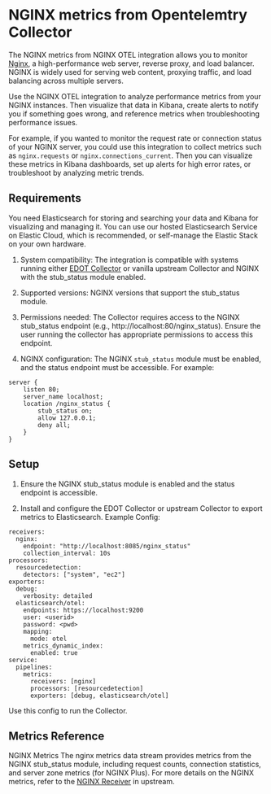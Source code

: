 # NGINX metrics from Opentelemtry Collector 

The NGINX metrics from NGINX OTEL integration allows you to monitor [Nginx](https://nginx.org/), a high-performance web server, reverse proxy, and load balancer. NGINX is widely used for serving web content, proxying traffic, and load balancing across multiple servers.

Use the NGINX OTEL integration to analyze performance metrics from your NGINX instances. Then visualize that data in Kibana, create alerts to notify you if something goes wrong, and reference metrics when troubleshooting performance issues.

For example, if you wanted to monitor the request rate or connection status of your NGINX server, you could use this integration to collect metrics such as `nginx.requests` or `nginx.connections_current`. Then you can visualize these metrics in Kibana dashboards, set up alerts for high error rates, or troubleshoot by analyzing metric trends.


## Requirements

You need Elasticsearch for storing and searching your data and Kibana for visualizing and managing it. You can use our hosted Elasticsearch Service on Elastic Cloud, which is recommended, or self-manage the Elastic Stack on your own hardware.

1. System compatibility: The integration is compatible with systems running either [EDOT Collector](https://www.elastic.co/docs/reference/opentelemetry/quickstart/) or vanilla upstream Collector and NGINX with the stub_status module enabled.

2. Supported versions: NGINX versions that support the stub_status module.

3. Permissions needed: The Collector requires access to the NGINX stub_status endpoint (e.g., http://localhost:80/nginx_status). Ensure the user running the collector has appropriate permissions to access this endpoint.

4. NGINX configuration: The NGINX `stub_status` module must be enabled, and the status endpoint must be accessible. For example:
```
server {
    listen 80;
    server_name localhost;
    location /nginx_status {
        stub_status on;
        allow 127.0.0.1;
        deny all;
    }
}
```


## Setup

1. Ensure the NGINX stub_status module is enabled and the status endpoint is accessible.

2. Install and configure the EDOT Collector or upstream Collector to export metrics to Elasticsearch. Example Config:

```
receivers:
  nginx:  
    endpoint: "http://localhost:8085/nginx_status"
    collection_interval: 10s
processors:
  resourcedetection:
    detectors: ["system", "ec2"]
exporters:
  debug:
    verbosity: detailed
  elasticsearch/otel:
    endpoints: https://localhost:9200
    user: <userid>
    password: <pwd>
    mapping:
      mode: otel 
    metrics_dynamic_index:
      enabled: true
service:
  pipelines:
    metrics:
      receivers: [nginx]
      processors: [resourcedetection]
      exporters: [debug, elasticsearch/otel]
```
Use this config to run the Collector.


## Metrics Reference

NGINX Metrics
The nginx metrics data stream provides metrics from the NGINX stub_status module, including request counts, connection statistics, and server zone metrics (for NGINX Plus). For more details on the NGINX metrics, refer to the [NGINX Receiver](https://github.com/open-telemetry/opentelemetry-collector-contrib/blob/main/receiver/nginxreceiver/documentation.md) in upstream.








